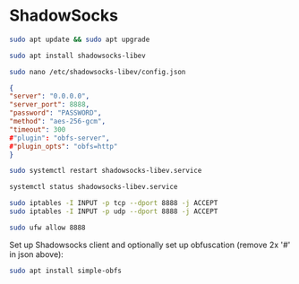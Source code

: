 # ShadowSocks

```bash
sudo apt update && sudo apt upgrade
```
```bash
sudo apt install shadowsocks-libev
```
```bash
sudo nano /etc/shadowsocks-libev/config.json
```
```json
{
"server": "0.0.0.0",
"server_port": 8888,
"password": "PASSWORD",
"method": "aes-256-gcm",
"timeout": 300
#"plugin": "obfs-server",
#"plugin_opts": "obfs=http"
}
```
```bash
sudo systemctl restart shadowsocks-libev.service
```
```bash
systemctl status shadowsocks-libev.service
```

```bash
sudo iptables -I INPUT -p tcp --dport 8888 -j ACCEPT
sudo iptables -I INPUT -p udp --dport 8888 -j ACCEPT
```
```bash
sudo ufw allow 8888
```
Set up Shadowsocks client and optionally set up obfuscation (remove 2x '#' in json above):
```bash
sudo apt install simple-obfs
```
